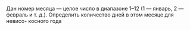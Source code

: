  Дан номер месяца — целое число в диапазоне 1–12 (1 — январь, 2 —
 февраль и т. д.). Определить количество дней в этом месяце для невисо-
 косного года

